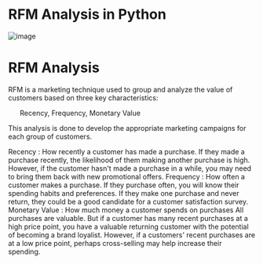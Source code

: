 # RFM Analysis in Python


![image](https://user-images.githubusercontent.com/110753469/206967900-c0404761-569c-439b-86ed-8ab2e7097e94.png)


# RFM Analysis 
RFM is a marketing technique used to group and analyze the value of customers based on three key characteristics: 
<ul>
Recency, Frequency, Monetary Value
</ul>
This analysis is done to develop the appropriate marketing campaigns for each group of customers.

Recency : How recently a customer has made a purchase.
If they made a purchase recently, the likelihood of them making another purchase is high.
However, if the customer hasn't made a purchase in a while, you may need to bring them back with new promotional offers.
Frequency : How often a customer makes a purchase.
If they purchase often, you will know their spending habits and preferences.
If they make one purchase and never return, they could be a good candidate for a customer satisfaction survey.
Monetary Value : How much money a customer spends on purchases
All purchases are valuable. But if a customer has many recent purchases at a high price point,
you have a valuable returning customer with the potential of becoming a brand loyalist.
However, if a customers' recent purchases are at a low price point, perhaps cross-selling may help increase their spending.
